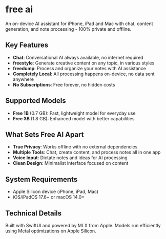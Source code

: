 # free ai

An on-device AI assistant for iPhone, iPad and Mac with chat, content generation, and note processing - 100% private and offline.

## Key Features

- **Chat**: Conversational AI always available, no internet required
- **freestyle**: Generate creative content on any topic, in various styles
- **freedump**: Process and organize your notes with AI assistance
- **Completely Local**: All processing happens on-device, no data sent anywhere
- **No Subscriptions**: Free forever, no hidden costs

## Supported Models

- **Free 1B** (0.7 GB): Fast, lightweight model for everyday use 
- **Free 3B** (1.8 GB): Enhanced model with better capabilities

## What Sets Free AI Apart

- **True Privacy**: Works offline with no external dependencies
- **Multiple Tools**: Chat, create content, and process notes all in one app
- **Voice Input**: Dictate notes and ideas for AI processing
- **Clean Design**: Minimalist interface focused on content

## System Requirements

- Apple Silicon device (iPhone, iPad, Mac)
- iOS/iPadOS 17.6+ or macOS 14.0+

## Technical Details

Built with SwiftUI and powered by MLX from Apple. Models run efficiently using Metal optimizations on Apple Silicon.
